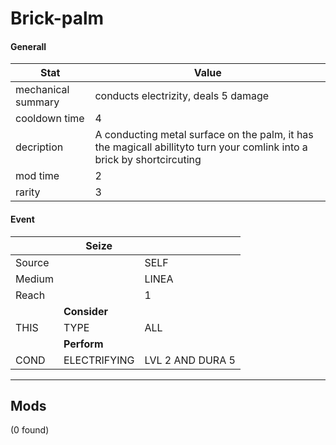 

# **Brick-palm**


#### **Generall**
| Stat | Value | 
|  --  |  --  | 
| mechanical summary | conducts electrizity, deals 5 damage | 
| cooldown time | 4 | 
| decription | A conducting metal surface on the palm, it has the magicall abillityto turn your comlink into a brick by shortcircuting | 
| mod time | 2 | 
| rarity | 3 | 



#### **Event**
|  | **Seize** |  | 
|  --  |  --  |  --  | 
| Source |  | SELF | 
| Medium |  | LINEA | 
| Reach |  | 1 | 
|  | **Consider** |  | 
| THIS | TYPE | ALL | 
|  | **Perform** |  | 
| COND | ELECTRIFYING | LVL 2 AND DURA 5 | 

-----


## **Mods**
(0 found)

